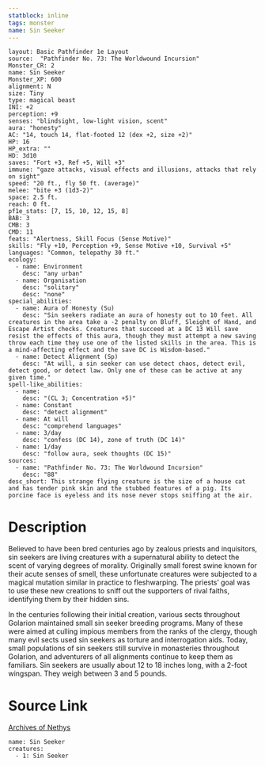 ```yaml
---
statblock: inline
tags: monster
name: Sin Seeker
---
```

```statblock
layout: Basic Pathfinder 1e Layout
source:  "Pathfinder No. 73: The Worldwound Incursion"
Monster_CR: 2
name: Sin Seeker
Monster_XP: 600
alignment: N
size: Tiny
type: magical beast
INI: +2
perception: +9
senses: "blindsight, low-light vision, scent"
aura: "honesty"
AC: "14, touch 14, flat-footed 12 (dex +2, size +2)"
HP: 16
HP_extra: ""
HD: 3d10
saves: "Fort +3, Ref +5, Will +3"
immune: "gaze attacks, visual effects and illusions, attacks that rely on sight"
speed: "20 ft., fly 50 ft. (average)"
melee: "bite +3 (1d3-2)"
space: 2.5 ft.
reach: 0 ft.
pf1e_stats: [7, 15, 10, 12, 15, 8]
BAB: 3
CMB: 3
CMD: 11
feats: "Alertness, Skill Focus (Sense Motive)"
skills: "Fly +10, Perception +9, Sense Motive +10, Survival +5"
languages: "Common, telepathy 30 ft."
ecology:
  - name: Environment
    desc: "any urban"
  - name: Organisation
    desc: "solitary"
    desc: "none"
special_abilities:
  - name: Aura of Honesty (Su)
    desc: "Sin seekers radiate an aura of honesty out to 10 feet. All creatures in the area take a -2 penalty on Bluff, Sleight of Hand, and Escape Artist checks. Creatures that succeed at a DC 13 Will save resist the effects of this aura, though they must attempt a new saving throw each time they use one of the listed skills in the area. This is a mind-affecting effect and the save DC is Wisdom-based."
  - name: Detect Alignment (Sp)
    desc: "At will, a sin seeker can use detect chaos, detect evil, detect good, or detect law. Only one of these can be active at any given time."
spell-like_abilities:
  - name:
    desc: "(CL 3; Concentration +5)"
  - name: Constant
    desc: "detect alignment"
  - name: At will
    desc: "comprehend languages"
  - name: 3/day
    desc: "confess (DC 14), zone of truth (DC 14)"
  - name: 1/day
    desc: "follow aura, seek thoughts (DC 15)"
sources:
  - name: "Pathfinder No. 73: The Worldwound Incursion"
    desc: "88"
desc_short: This strange flying creature is the size of a house cat and has tender pink skin and the stubbed features of a pig. Its porcine face is eyeless and its nose never stops sniffing at the air.
```
# Description
Believed to have been bred centuries ago by zealous priests and inquisitors, sin seekers are living creatures with a supernatural ability to detect the scent of varying degrees of morality. Originally small forest swine known for their acute senses of smell, these unfortunate creatures were subjected to a magical mutation similar in practice to fleshwarping. The priests’ goal was to use these new creations to sniff out the supporters of rival faiths, identifying them by their hidden sins.

In the centuries following their initial creation, various sects throughout Golarion maintained small sin seeker breeding programs. Many of these were aimed at culling impious members from the ranks of the clergy, though many evil sects used sin seekers as torture and interrogation aids. Today, small populations of sin seekers still survive in monasteries throughout Golarion, and adventurers of all alignments continue to keep them as familiars. Sin seekers are usually about 12 to 18 inches long, with a 2-foot wingspan. They weigh between 3 and 5 pounds.
# Source Link
[Archives of Nethys](https://aonprd.com/MonsterDisplay.aspx?ItemName=Sin%20Seeker)
```encounter-table
name: Sin Seeker
creatures:
  - 1: Sin Seeker
```
